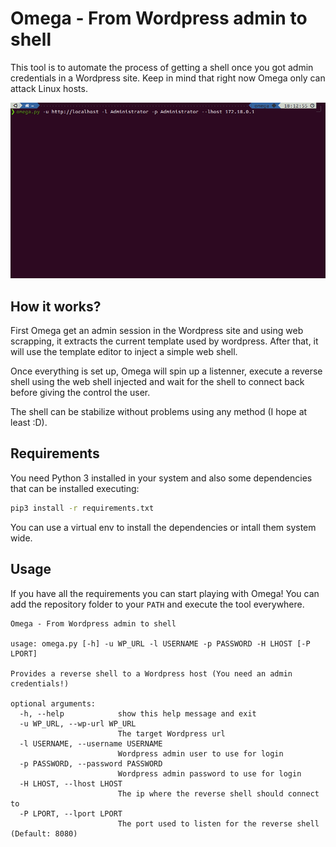 # Omega - From Wordpress admin to shell

This tool is to automate the process of getting a shell once you got admin credentials in a Wordpress site. Keep in mind that right now Omega only can attack Linux hosts.

![Omega getting a shell to a Wordpress host](assets/demo.gif)

## How it works?

First Omega get an admin session in the Wordpress site and using web scrapping, it extracts the current template used by wordpress. After that, it will use the template editor to inject a simple web shell.

Once everything is set up, Omega will spin up a listenner, execute a reverse shell using the web shell injected and wait for the shell to connect back before giving the control the user.

The shell can be stabilize without problems using any method (I hope at least :D).

## Requirements

You need Python 3 installed in your system and also some dependencies that can be installed executing:

```bash
pip3 install -r requirements.txt
```

You can use a virtual env to install the dependencies or intall them system wide.

## Usage

If you have all the requirements you can start playing with Omega! You can add the repository folder to your `PATH` and execute the tool everywhere.

```
Omega - From Wordpress admin to shell

usage: omega.py [-h] -u WP_URL -l USERNAME -p PASSWORD -H LHOST [-P LPORT]

Provides a reverse shell to a Wordpress host (You need an admin credentials!)

optional arguments:
  -h, --help            show this help message and exit
  -u WP_URL, --wp-url WP_URL
                        The target Wordpress url
  -l USERNAME, --username USERNAME
                        Wordpress admin user to use for login
  -p PASSWORD, --password PASSWORD
                        Wordpress admin password to use for login
  -H LHOST, --lhost LHOST
                        The ip where the reverse shell should connect to
  -P LPORT, --lport LPORT
                        The port used to listen for the reverse shell (Default: 8080)
```
